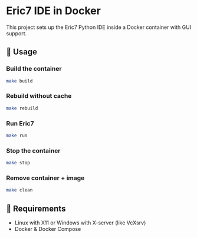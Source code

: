 # Eric7 IDE in Docker

This project sets up the Eric7 Python IDE inside a Docker container with GUI support.

## 🚀 Usage

### Build the container
```bash
make build
```

### Rebuild without cache
```bash
make rebuild
```

### Run Eric7
```bash
make run
```

### Stop the container
```bash
make stop
```

### Remove container + image
```bash
make clean
```

## 🧱 Requirements

- Linux with X11 or Windows with X-server (like VcXsrv)
- Docker & Docker Compose
